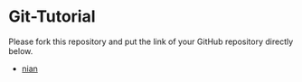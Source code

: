 # Git-Tutorial
Please fork this repository and put the link of your GitHub repository directly below.  

* [nian](https://github.com/whoisnian/test)  
